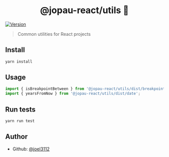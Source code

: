<h1 align="center">@jopau-react/utils 👋</h1>
<p>
  <a href="https://www.npmjs.com/package/@jopau-react/utils" target="_blank">
    <img alt="Version" src="https://img.shields.io/npm/v/@jopau-react/utils.svg">
  </a>
</p>

> Common utilities for React projects

## Install

```sh
yarn install
```

## Usage

```javascript
import { isBreakpointBetween } from '@jopau-react/utils/dist/breakpoint';
import { yearsFromNow } from '@jopau-react/utils/dist/date';
```

## Run tests

```sh
yarn run test
```

## Author

- Github: [@joel3112](https://github.com/joel3112)
